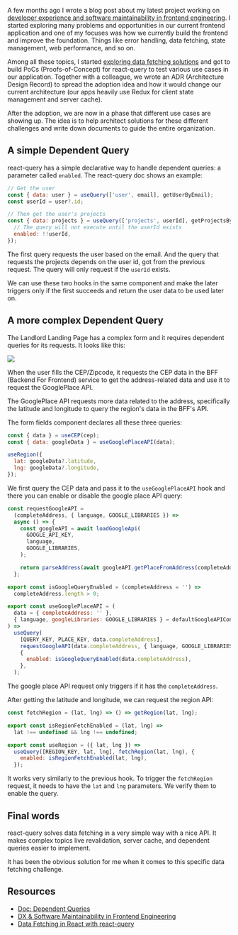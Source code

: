 A few months ago I wrote a blog post about my latest project working on [developer experience and software maintainability in frontend engineering](https://www.iamtk.co/dx-and-software-maintainability-in-frontend-engineering). I started exploring many problems and opportunities in our current frontend application and one of my focuses was how we currently build the frontend and improve the foundation. Things like error handling, data fetching, state management, web performance, and so on.

Among all these topics, I started [exploring data fetching solutions](https://www.iamtk.co/data-fetching-in-react-with-react-query) and got to build PoCs (Proofs-of-Concept) for react-query to test various use cases in our application. Together with a colleague, we wrote an ADR (Architecture Design Record) to spread the adoption idea and how it would change our current architecture (our apps heavily use Redux for client state management and server cache).

After the adoption, we are now in a phase that different use cases are showing up. The idea is to help architect solutions for these different challenges and write down documents to guide the entire organization.

## A simple Dependent Query

react-query has a simple declarative way to handle dependent queries: a parameter called `enabled`. The react-query doc shows an example:

```jsx
// Get the user
const { data: user } = useQuery(['user', email], getUserByEmail);
const userId = user?.id;

// Then get the user's projects
const { data: projects } = useQuery(['projects', userId], getProjectsByUser, {
  // The query will not execute until the userId exists
  enabled: !!userId,
});
```

The first query requests the user based on the email. And the query that requests the projects depends on the user id, got from the previous request. The query will only request if the `userId` exists.

We can use these two hooks in the same component and make the later triggers only if the first succeeds and return the user data to be used later on.

## A more complex Dependent Query

The Landlord Landing Page has a complex form and it requires dependent queries for its requests. It looks like this:

<img src="/react-query-complex-dependent-queries/diagram.png">

When the user fills the CEP/Zipcode, it requests the CEP data in the BFF (Backend For Frontend) service to get the address-related data and use it to request the GooglePlace API.

The GooglePlace API requests more data related to the address, specifically the latitude and longitude to query the region's data in the BFF's API.

The form fields component declares all these three queries:

```jsx
const { data } = useCEP(cep);
const { data: googleData } = useGooglePlaceAPI(data);

useRegion({
  lat: googleData?.latitude,
  lng: googleData?.longitude,
});
```

We first query the CEP data and pass it to the `useGooglePlaceAPI` hook and there you can enable or disable the google place API query:

```jsx
const requestGoogleAPI =
  (completeAddress, { language, GOOGLE_LIBRARIES }) =>
  async () => {
    const googleAPI = await loadGoogleApi(
      GOOGLE_API_KEY,
      language,
      GOOGLE_LIBRARIES,
    );

    return parseAddress(await googleAPI.getPlaceFromAddress(completeAddress));
  };

export const isGoogleQueryEnabled = (completeAddress = '') =>
  completeAddress.length > 0;

export const useGooglePlaceAPI = (
  data = { completeAddress: '' },
  { language, googleLibraries: GOOGLE_LIBRARIES } = defaultGoogleAPIConfig,
) =>
  useQuery(
    [QUERY_KEY, PLACE_KEY, data.completeAddress],
    requestGoogleAPI(data.completeAddress, { language, GOOGLE_LIBRARIES }),
    {
      enabled: isGoogleQueryEnabled(data.completeAddress),
    },
  );
```

The google place API request only triggers if it has the `completeAddress`.

After getting the latitude and longitude, we can request the region API:

```jsx
const fetchRegion = (lat, lng) => () => getRegion(lat, lng);

export const isRegionFetchEnabled = (lat, lng) =>
  lat !== undefined && lng !== undefined;

export const useRegion = ({ lat, lng }) =>
  useQuery([REGION_KEY, lat, lng], fetchRegion(lat, lng), {
    enabled: isRegionFetchEnabled(lat, lng),
  });
```

It works very similarly to the previous hook. To trigger the `fetchRegion` request, it needs to have the `lat` and `lng` parameters. We verify them to enable the query.

## Final words

react-query solves data fetching in a very simple way with a nice API. It makes complex topics live revalidation, server cache, and dependent queries easier to implement.

It has been the obvious solution for me when it comes to this specific data fetching challenge.

## Resources

- [Doc: Dependent Queries](https://react-query.tanstack.com/guides/dependent-queries)
- [DX & Software Maintainability in Frontend Engineering](https://www.iamtk.co/dx-and-software-maintainability-in-frontend-engineering/)
- [Data Fetching in React with react-query](https://www.iamtk.co/data-fetching-in-react-with-react-query)
